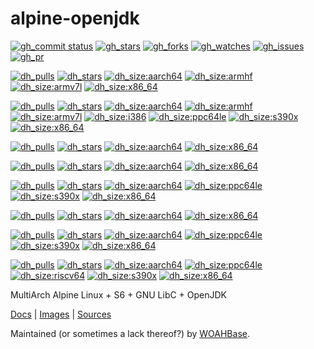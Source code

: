 # alpine-openjdk

[![gh_commit status][201]][151]
[![gh_stars][202]][152]
[![gh_forks][203]][153]
[![gh_watches][204]][154]
[![gh_issues][211]][161]
[![gh_pr][212]][162]

[![dh_pulls][705]][755]
[![dh_stars][706]][756]
[![dh_size:aarch64][708]][758]
[![dh_size:armhf][710]][760]
[![dh_size:armv7l][709]][759]
[![dh_size:x86_64][707]][757]
<!--[![dh_size:i386][711]][761]-->
<!--[![dh_size:ppc64le][713]][763]-->
<!--[![dh_size:s390x][715]][765]-->
<!--[![dh_size:loong64][712]][762]-->
<!--[![dh_size:riscv64][714]][764]-->

[![dh_pulls][805]][855]
[![dh_stars][806]][856]
[![dh_size:aarch64][808]][858]
[![dh_size:armhf][810]][860]
[![dh_size:armv7l][809]][859]
[![dh_size:i386][811]][861]
[![dh_size:ppc64le][813]][863]
[![dh_size:s390x][815]][865]
[![dh_size:x86_64][807]][857]
<!--[![dh_size:loong64][812]][862]-->
<!--[![dh_size:riscv64][814]][864]-->

[![dh_pulls][905]][955]
[![dh_stars][906]][956]
[![dh_size:aarch64][908]][958]
[![dh_size:x86_64][907]][957]
<!--[![dh_size:armhf][910]][960]
[![dh_size:armv7l][909]][959]-->

[![dh_pulls][1005]][1055]
[![dh_stars][1006]][1056]
[![dh_size:aarch64][1008]][1058]
[![dh_size:x86_64][1007]][1057]
<!--[![dh_size:armhf][1010]][1060]
[![dh_size:armv7l][1009]][1059]-->

[![dh_pulls][1105]][1155]
[![dh_stars][1106]][1156]
[![dh_size:aarch64][1108]][1158]
[![dh_size:ppc64le][1113]][1163]
[![dh_size:s390x][1115]][1165]
[![dh_size:x86_64][1107]][1157]
<!--[![dh_size:armhf][1110]][1160]-->
<!--[![dh_size:armv7l][1109]][1159]-->
<!--[![dh_size:i386][1111]][1161]-->
<!--[![dh_size:loong64][1112]][1162]-->
<!--[![dh_size:riscv64][1114]][1164]-->

[![dh_pulls][1405]][1455]
[![dh_stars][1406]][1456]
[![dh_size:aarch64][1408]][1458]
[![dh_size:x86_64][1407]][1457]
<!--[![dh_size:armhf][1410]][1460]
[![dh_size:armv7l][1409]][1459]-->

[![dh_pulls][1705]][1755]
[![dh_stars][1706]][1756]
[![dh_size:aarch64][1708]][1758]
[![dh_size:ppc64le][1713]][1763]
[![dh_size:s390x][1715]][1765]
[![dh_size:x86_64][1707]][1757]
<!--[![dh_size:armhf][1710]][1760]-->
<!--[![dh_size:armv7l][1709]][1759]-->
<!--[![dh_size:i386][1711]][1761]-->
<!--[![dh_size:loong64][1712]][1762]-->
<!--[![dh_size:riscv64][1714]][1764]-->

[![dh_pulls][2105]][2155]
[![dh_stars][2106]][2156]
[![dh_size:aarch64][2108]][2158]
[![dh_size:ppc64le][2113]][2163]
[![dh_size:riscv64][2114]][2164]
[![dh_size:s390x][2115]][2165]
[![dh_size:x86_64][2107]][2157]
<!--[![dh_size:armhf][2110]][2160]-->
<!--[![dh_size:armv7l][2109]][2159]-->
<!--[![dh_size:i386][2111]][2161]-->
<!--[![dh_size:loong64][2112]][2162]-->

MultiArch Alpine Linux + S6 + GNU LibC + OpenJDK

[Docs][112] | [Images][155] | [Sources][151]

Maintained (or sometimes a lack thereof?) by [WOAHBase][110].

[110]: https://woahbase.online/
[112]: https://woahbase.online/images/alpine-openjdk8/

[151]: https://github.com/woahbase/alpine-openjdk
[152]: https://github.com/woahbase/alpine-openjdk/stargazers
[153]: https://github.com/woahbase/alpine-openjdk/network/members
[154]: https://github.com/woahbase/alpine-openjdk/watchers
[155]: https://hub.docker.com/r/woahbase/alpine-openjdk8

[161]: https://github.com/woahbase/alpine-openjdk/issues
[162]: https://github.com/woahbase/alpine-openjdk/pulls

[201]: https://img.shields.io/github/last-commit/woahbase/alpine-openjdk?color=brightgreen&style=flat-square&logo=github
[202]: https://img.shields.io/github/stars/woahbase/alpine-openjdk?color=brightgreen&style=flat-square&logo=github
[203]: https://img.shields.io/github/forks/woahbase/alpine-openjdk?color=brightgreen&style=flat-square&logo=github
[204]: https://img.shields.io/github/watchers/woahbase/alpine-openjdk?color=brightgreen&style=flat-square&logo=github

[211]: https://img.shields.io/github/issues/woahbase/alpine-openjdk?color=brightgreen&style=flat-square&logo=github
[212]: https://img.shields.io/github/issues-pr/woahbase/alpine-openjdk?color=brightgreen&style=flat-square&logo=github

[755]: https://hub.docker.com/r/woahbase/alpine-openjdk7
[756]: https://hub.docker.com/r/woahbase/alpine-openjdk7
[757]: https://hub.docker.com/r/woahbase/alpine-openjdk7/tags?name=x86_64&ordering=last_updated
[758]: https://hub.docker.com/r/woahbase/alpine-openjdk7/tags?name=aarch64&ordering=last_updated
[759]: https://hub.docker.com/r/woahbase/alpine-openjdk7/tags?name=armv7l&ordering=last_updated
[760]: https://hub.docker.com/r/woahbase/alpine-openjdk7/tags?name=armhf&ordering=last_updated
[761]: https://hub.docker.com/r/woahbase/alpine-openjdk7/tags?name=i386&ordering=last_updated
[762]: https://hub.docker.com/r/woahbase/alpine-openjdk7/tags?name=loong64&ordering=last_updated
[763]: https://hub.docker.com/r/woahbase/alpine-openjdk7/tags?name=ppc64le&ordering=last_updated
[764]: https://hub.docker.com/r/woahbase/alpine-openjdk7/tags?name=riscv64&ordering=last_updated
[765]: https://hub.docker.com/r/woahbase/alpine-openjdk7/tags?name=s390x&ordering=last_updated

[705]: https://img.shields.io/docker/pulls/woahbase/alpine-openjdk7?color=brightgreen&style=flat-square&logo=docker&label=(Deprecated)%207.*
[706]: https://img.shields.io/docker/stars/woahbase/alpine-openjdk7?color=brightgreen&style=flat-square&logo=docker&label=stars
[707]: https://img.shields.io/docker/image-size/woahbase/alpine-openjdk7/x86_64?label=x86_64&color=brightgreen&style=flat-square&logo=docker
[708]: https://img.shields.io/docker/image-size/woahbase/alpine-openjdk7/aarch64?label=aarch64&color=brightgreen&style=flat-square&logo=docker
[709]: https://img.shields.io/docker/image-size/woahbase/alpine-openjdk7/armv7l?label=armv7l&color=brightgreen&style=flat-square&logo=docker
[710]: https://img.shields.io/docker/image-size/woahbase/alpine-openjdk7/armhf?label=armhf&color=brightgreen&style=flat-square&logo=docker
[711]: https://img.shields.io/docker/image-size/woahbase/alpine-openjdk7/i386?label=i386&color=brightgreen&style=flat-square&logo=docker
[712]: https://img.shields.io/docker/image-size/woahbase/alpine-openjdk7/loong64?label=loong64&color=brightgreen&style=flat-square&logo=docker
[713]: https://img.shields.io/docker/image-size/woahbase/alpine-openjdk7/ppc64le?label=ppc64le&color=brightgreen&style=flat-square&logo=docker
[714]: https://img.shields.io/docker/image-size/woahbase/alpine-openjdk7/riscv64?label=riscv64&color=brightgreen&style=flat-square&logo=docker
[715]: https://img.shields.io/docker/image-size/woahbase/alpine-openjdk7/s390x?label=s390x&color=brightgreen&style=flat-square&logo=docker

[855]: https://hub.docker.com/r/woahbase/alpine-openjdk8
[856]: https://hub.docker.com/r/woahbase/alpine-openjdk8
[857]: https://hub.docker.com/r/woahbase/alpine-openjdk8/tags?name=x86_64&ordering=last_updated
[858]: https://hub.docker.com/r/woahbase/alpine-openjdk8/tags?name=aarch64&ordering=last_updated
[859]: https://hub.docker.com/r/woahbase/alpine-openjdk8/tags?name=armv7l&ordering=last_updated
[860]: https://hub.docker.com/r/woahbase/alpine-openjdk8/tags?name=armhf&ordering=last_updated
[861]: https://hub.docker.com/r/woahbase/alpine-openjdk8/tags?name=i386&ordering=last_updated
[862]: https://hub.docker.com/r/woahbase/alpine-openjdk8/tags?name=loong64&ordering=last_updated
[863]: https://hub.docker.com/r/woahbase/alpine-openjdk8/tags?name=ppc64le&ordering=last_updated
[864]: https://hub.docker.com/r/woahbase/alpine-openjdk8/tags?name=riscv64&ordering=last_updated
[865]: https://hub.docker.com/r/woahbase/alpine-openjdk8/tags?name=s390x&ordering=last_updated

[805]: https://img.shields.io/docker/pulls/woahbase/alpine-openjdk8?color=brightgreen&style=flat-square&logo=docker&label=8.*
[806]: https://img.shields.io/docker/stars/woahbase/alpine-openjdk8?color=brightgreen&style=flat-square&logo=docker&label=stars
[807]: https://img.shields.io/docker/image-size/woahbase/alpine-openjdk8/x86_64?label=x86_64&color=brightgreen&style=flat-square&logo=docker
[808]: https://img.shields.io/docker/image-size/woahbase/alpine-openjdk8/aarch64?label=aarch64&color=brightgreen&style=flat-square&logo=docker
[809]: https://img.shields.io/docker/image-size/woahbase/alpine-openjdk8/armv7l?label=armv7l&color=brightgreen&style=flat-square&logo=docker
[810]: https://img.shields.io/docker/image-size/woahbase/alpine-openjdk8/armhf?label=armhf&color=brightgreen&style=flat-square&logo=docker
[811]: https://img.shields.io/docker/image-size/woahbase/alpine-openjdk8/i386?label=i386&color=brightgreen&style=flat-square&logo=docker
[812]: https://img.shields.io/docker/image-size/woahbase/alpine-openjdk8/loong64?label=loong64&color=brightgreen&style=flat-square&logo=docker
[813]: https://img.shields.io/docker/image-size/woahbase/alpine-openjdk8/ppc64le?label=ppc64le&color=brightgreen&style=flat-square&logo=docker
[814]: https://img.shields.io/docker/image-size/woahbase/alpine-openjdk8/riscv64?label=riscv64&color=brightgreen&style=flat-square&logo=docker
[815]: https://img.shields.io/docker/image-size/woahbase/alpine-openjdk8/s390x?label=s390x&color=brightgreen&style=flat-square&logo=docker

[955]: https://hub.docker.com/r/woahbase/alpine-openjdk9
[956]: https://hub.docker.com/r/woahbase/alpine-openjdk9
[957]: https://hub.docker.com/r/woahbase/alpine-openjdk9/tags?name=x86_64&ordering=last_updated
[958]: https://hub.docker.com/r/woahbase/alpine-openjdk9/tags?name=aarch64&ordering=last_updated
[959]: https://hub.docker.com/r/woahbase/alpine-openjdk9/tags?name=armv7l&ordering=last_updated
[960]: https://hub.docker.com/r/woahbase/alpine-openjdk9/tags?name=armhf&ordering=last_updated

[905]: https://img.shields.io/docker/pulls/woahbase/alpine-openjdk9?color=brightgreen&style=flat-square&logo=docker&label=(Deprecated)%209.*
[906]: https://img.shields.io/docker/stars/woahbase/alpine-openjdk9?color=brightgreen&style=flat-square&logo=docker&label=stars
[907]: https://img.shields.io/docker/image-size/woahbase/alpine-openjdk9/x86_64?label=x86_64&color=brightgreen&style=flat-square&logo=docker
[908]: https://img.shields.io/docker/image-size/woahbase/alpine-openjdk9/aarch64?label=aarch64&color=brightgreen&style=flat-square&logo=docker
[909]: https://img.shields.io/docker/image-size/woahbase/alpine-openjdk9/armv7l?label=armv7l&color=brightgreen&style=flat-square&logo=docker
[910]: https://img.shields.io/docker/image-size/woahbase/alpine-openjdk9/armhf?label=armhf&color=brightgreen&style=flat-square&logo=docker

[1055]: https://hub.docker.com/r/woahbase/alpine-openjdk10
[1056]: https://hub.docker.com/r/woahbase/alpine-openjdk10
[1057]: https://hub.docker.com/r/woahbase/alpine-openjdk10/tags?name=x86_64&ordering=last_updated
[1058]: https://hub.docker.com/r/woahbase/alpine-openjdk10/tags?name=aarch64&ordering=last_updated
[1059]: https://hub.docker.com/r/woahbase/alpine-openjdk10/tags?name=armv7l&ordering=last_updated
[1060]: https://hub.docker.com/r/woahbase/alpine-openjdk10/tags?name=armhf&ordering=last_updated

[1005]: https://img.shields.io/docker/pulls/woahbase/alpine-openjdk10?color=brightgreen&style=flat-square&logo=docker&label=(Deprecated)%2010.*
[1006]: https://img.shields.io/docker/stars/woahbase/alpine-openjdk10?color=brightgreen&style=flat-square&logo=docker&label=stars
[1007]: https://img.shields.io/docker/image-size/woahbase/alpine-openjdk10/x86_64?label=x86_64&color=brightgreen&style=flat-square&logo=docker
[1008]: https://img.shields.io/docker/image-size/woahbase/alpine-openjdk10/aarch64?label=aarch64&color=brightgreen&style=flat-square&logo=docker
[1009]: https://img.shields.io/docker/image-size/woahbase/alpine-openjdk10/armv7l?label=armv7l&color=brightgreen&style=flat-square&logo=docker
[1010]: https://img.shields.io/docker/image-size/woahbase/alpine-openjdk10/armhf?label=armhf&color=brightgreen&style=flat-square&logo=docker

[1155]: https://hub.docker.com/r/woahbase/alpine-openjdk11
[1156]: https://hub.docker.com/r/woahbase/alpine-openjdk11
[1157]: https://hub.docker.com/r/woahbase/alpine-openjdk11/tags?name=x86_64&ordering=last_updated
[1158]: https://hub.docker.com/r/woahbase/alpine-openjdk11/tags?name=aarch64&ordering=last_updated
[1159]: https://hub.docker.com/r/woahbase/alpine-openjdk11/tags?name=armv7l&ordering=last_updated
[1160]: https://hub.docker.com/r/woahbase/alpine-openjdk11/tags?name=armhf&ordering=last_updated
[1161]: https://hub.docker.com/r/woahbase/alpine-openjdk11/tags?name=i386&ordering=last_updated
[1162]: https://hub.docker.com/r/woahbase/alpine-openjdk11/tags?name=loong64&ordering=last_updated
[1163]: https://hub.docker.com/r/woahbase/alpine-openjdk11/tags?name=ppc64le&ordering=last_updated
[1164]: https://hub.docker.com/r/woahbase/alpine-openjdk11/tags?name=riscv64&ordering=last_updated
[1165]: https://hub.docker.com/r/woahbase/alpine-openjdk11/tags?name=s390x&ordering=last_updated

[1105]: https://img.shields.io/docker/pulls/woahbase/alpine-openjdk11?color=brightgreen&style=flat-square&logo=docker&label=11.*
[1106]: https://img.shields.io/docker/stars/woahbase/alpine-openjdk11?color=brightgreen&style=flat-square&logo=docker&label=stars
[1107]: https://img.shields.io/docker/image-size/woahbase/alpine-openjdk11/x86_64?label=x86_64&color=brightgreen&style=flat-square&logo=docker
[1108]: https://img.shields.io/docker/image-size/woahbase/alpine-openjdk11/aarch64?label=aarch64&color=brightgreen&style=flat-square&logo=docker
[1109]: https://img.shields.io/docker/image-size/woahbase/alpine-openjdk11/armv7l?label=armv7l&color=brightgreen&style=flat-square&logo=docker
[1110]: https://img.shields.io/docker/image-size/woahbase/alpine-openjdk11/armhf?label=armhf&color=brightgreen&style=flat-square&logo=docker
[1111]: https://img.shields.io/docker/image-size/woahbase/alpine-openjdk11/i386?label=i386&color=brightgreen&style=flat-square&logo=docker
[1112]: https://img.shields.io/docker/image-size/woahbase/alpine-openjdk11/loong64?label=loong64&color=brightgreen&style=flat-square&logo=docker
[1113]: https://img.shields.io/docker/image-size/woahbase/alpine-openjdk11/ppc64le?label=ppc64le&color=brightgreen&style=flat-square&logo=docker
[1114]: https://img.shields.io/docker/image-size/woahbase/alpine-openjdk11/riscv64?label=riscv64&color=brightgreen&style=flat-square&logo=docker
[1115]: https://img.shields.io/docker/image-size/woahbase/alpine-openjdk11/s390x?label=s390x&color=brightgreen&style=flat-square&logo=docker

[1455]: https://hub.docker.com/r/woahbase/alpine-openjdk14
[1456]: https://hub.docker.com/r/woahbase/alpine-openjdk14
[1457]: https://hub.docker.com/r/woahbase/alpine-openjdk14/tags?name=x86_64&ordering=last_updated
[1458]: https://hub.docker.com/r/woahbase/alpine-openjdk14/tags?name=aarch64&ordering=last_updated
[1459]: https://hub.docker.com/r/woahbase/alpine-openjdk14/tags?name=armv7l&ordering=last_updated
[1460]: https://hub.docker.com/r/woahbase/alpine-openjdk14/tags?name=armhf&ordering=last_updated

[1405]: https://img.shields.io/docker/pulls/woahbase/alpine-openjdk14?color=brightgreen&style=flat-square&logo=docker&label=(Deprecated)%2014.*
[1406]: https://img.shields.io/docker/stars/woahbase/alpine-openjdk14?color=brightgreen&style=flat-square&logo=docker&label=stars
[1407]: https://img.shields.io/docker/image-size/woahbase/alpine-openjdk14/x86_64?label=x86_64&color=brightgreen&style=flat-square&logo=docker
[1408]: https://img.shields.io/docker/image-size/woahbase/alpine-openjdk14/aarch64?label=aarch64&color=brightgreen&style=flat-square&logo=docker
[1409]: https://img.shields.io/docker/image-size/woahbase/alpine-openjdk14/armv7l?label=armv7l&color=brightgreen&style=flat-square&logo=docker
[1410]: https://img.shields.io/docker/image-size/woahbase/alpine-openjdk14/armhf?label=armhf&color=brightgreen&style=flat-square&logo=docker

[1755]: https://hub.docker.com/r/woahbase/alpine-openjdk17
[1756]: https://hub.docker.com/r/woahbase/alpine-openjdk17
[1757]: https://hub.docker.com/r/woahbase/alpine-openjdk17/tags?name=x86_64&ordering=last_updated
[1758]: https://hub.docker.com/r/woahbase/alpine-openjdk17/tags?name=aarch64&ordering=last_updated
[1759]: https://hub.docker.com/r/woahbase/alpine-openjdk17/tags?name=armv7l&ordering=last_updated
[1760]: https://hub.docker.com/r/woahbase/alpine-openjdk17/tags?name=armhf&ordering=last_updated
[1761]: https://hub.docker.com/r/woahbase/alpine-openjdk17/tags?name=i386&ordering=last_updated
[1762]: https://hub.docker.com/r/woahbase/alpine-openjdk17/tags?name=loong64&ordering=last_updated
[1763]: https://hub.docker.com/r/woahbase/alpine-openjdk17/tags?name=ppc64le&ordering=last_updated
[1764]: https://hub.docker.com/r/woahbase/alpine-openjdk17/tags?name=riscv64&ordering=last_updated
[1765]: https://hub.docker.com/r/woahbase/alpine-openjdk17/tags?name=s390x&ordering=last_updated

[1705]: https://img.shields.io/docker/pulls/woahbase/alpine-openjdk17?color=brightgreen&style=flat-square&logo=docker&label=17.*
[1706]: https://img.shields.io/docker/stars/woahbase/alpine-openjdk17?color=brightgreen&style=flat-square&logo=docker&label=stars
[1707]: https://img.shields.io/docker/image-size/woahbase/alpine-openjdk17/x86_64?label=x86_64&color=brightgreen&style=flat-square&logo=docker
[1708]: https://img.shields.io/docker/image-size/woahbase/alpine-openjdk17/aarch64?label=aarch64&color=brightgreen&style=flat-square&logo=docker
[1709]: https://img.shields.io/docker/image-size/woahbase/alpine-openjdk17/armv7l?label=armv7l&color=brightgreen&style=flat-square&logo=docker
[1710]: https://img.shields.io/docker/image-size/woahbase/alpine-openjdk17/armhf?label=armhf&color=brightgreen&style=flat-square&logo=docker
[1711]: https://img.shields.io/docker/image-size/woahbase/alpine-openjdk17/i386?label=i386&color=brightgreen&style=flat-square&logo=docker
[1712]: https://img.shields.io/docker/image-size/woahbase/alpine-openjdk17/loong64?label=loong64&color=brightgreen&style=flat-square&logo=docker
[1713]: https://img.shields.io/docker/image-size/woahbase/alpine-openjdk17/ppc64le?label=ppc64le&color=brightgreen&style=flat-square&logo=docker
[1714]: https://img.shields.io/docker/image-size/woahbase/alpine-openjdk17/riscv64?label=riscv64&color=brightgreen&style=flat-square&logo=docker
[1715]: https://img.shields.io/docker/image-size/woahbase/alpine-openjdk17/s390x?label=s390x&color=brightgreen&style=flat-square&logo=docker

[2155]: https://hub.docker.com/r/woahbase/alpine-openjdk21
[2156]: https://hub.docker.com/r/woahbase/alpine-openjdk21
[2157]: https://hub.docker.com/r/woahbase/alpine-openjdk21/tags?name=x86_64&ordering=last_updated
[2158]: https://hub.docker.com/r/woahbase/alpine-openjdk21/tags?name=aarch64&ordering=last_updated
[2159]: https://hub.docker.com/r/woahbase/alpine-openjdk21/tags?name=armv7l&ordering=last_updated
[2160]: https://hub.docker.com/r/woahbase/alpine-openjdk21/tags?name=armhf&ordering=last_updated
[2161]: https://hub.docker.com/r/woahbase/alpine-openjdk21/tags?name=i386&ordering=last_updated
[2162]: https://hub.docker.com/r/woahbase/alpine-openjdk21/tags?name=loong64&ordering=last_updated
[2163]: https://hub.docker.com/r/woahbase/alpine-openjdk21/tags?name=ppc64le&ordering=last_updated
[2164]: https://hub.docker.com/r/woahbase/alpine-openjdk21/tags?name=riscv64&ordering=last_updated
[2165]: https://hub.docker.com/r/woahbase/alpine-openjdk21/tags?name=s390x&ordering=last_updated

[2105]: https://img.shields.io/docker/pulls/woahbase/alpine-openjdk21?color=brightgreen&style=flat-square&logo=docker&label=21.*
[2106]: https://img.shields.io/docker/stars/woahbase/alpine-openjdk21?color=brightgreen&style=flat-square&logo=docker&label=stars
[2107]: https://img.shields.io/docker/image-size/woahbase/alpine-openjdk21/x86_64?label=x86_64&color=brightgreen&style=flat-square&logo=docker
[2108]: https://img.shields.io/docker/image-size/woahbase/alpine-openjdk21/aarch64?label=aarch64&color=brightgreen&style=flat-square&logo=docker
[2109]: https://img.shields.io/docker/image-size/woahbase/alpine-openjdk21/armv7l?label=armv7l&color=brightgreen&style=flat-square&logo=docker
[2110]: https://img.shields.io/docker/image-size/woahbase/alpine-openjdk21/armhf?label=armhf&color=brightgreen&style=flat-square&logo=docker
[2111]: https://img.shields.io/docker/image-size/woahbase/alpine-openjdk21/i386?label=i386&color=brightgreen&style=flat-square&logo=docker
[2112]: https://img.shields.io/docker/image-size/woahbase/alpine-openjdk21/loong64?label=loong64&color=brightgreen&style=flat-square&logo=docker
[2113]: https://img.shields.io/docker/image-size/woahbase/alpine-openjdk21/ppc64le?label=ppc64le&color=brightgreen&style=flat-square&logo=docker
[2114]: https://img.shields.io/docker/image-size/woahbase/alpine-openjdk21/riscv64?label=riscv64&color=brightgreen&style=flat-square&logo=docker
[2115]: https://img.shields.io/docker/image-size/woahbase/alpine-openjdk21/s390x?label=s390x&color=brightgreen&style=flat-square&logo=docker
